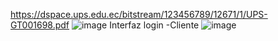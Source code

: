 https://dspace.ups.edu.ec/bitstream/123456789/12671/1/UPS-GT001698.pdf
![image](https://github.com/yerviz10/NIXAS-/assets/133042714/4535b85c-b041-45b4-a327-832aa3f24ab2)
Interfaz login -Cliente
![image](https://github.com/yerviz10/NIXAS-/assets/133042714/62792d9f-998e-43f1-bfa9-0a14651c9714)
